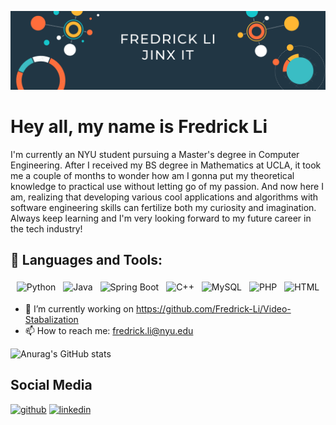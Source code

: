 ![Currently an NYU student pursuing a Master's degree in Computer Engineering](https://github.com/Fredrick-Li/Fredrick-Li/blob/main/Fredrick_Banner.png)

# Hey all, my name is Fredrick Li

I'm currently an NYU student pursuing a Master's degree in Computer Engineering. After I received my BS degree in Mathematics at UCLA, it took me a couple of months to wonder how am I gonna put my theoretical knowledge to practical use without letting go of my passion. And now here I am, realizing that developing various cool applications and algorithms with software engineering skills can fertilize both my curiosity and imagination. Always keep learning and I'm very looking forward to my future career in the tech industry!

## 🧰 Languages and Tools:
<p align="center">
<img src="https://cdn.jsdelivr.net/gh/devicons/devicon/icons/python/python-original-wordmark.svg" alt="Python" height="40" style="vertical-align:top; margin:4px">
<img src="https://cdn.jsdelivr.net/gh/devicons/devicon/icons/java/java-original.svg" alt="Java" height="40" style="vertical-align:top; margin:4px">
<img src="https://cdn.jsdelivr.net/gh/devicons/devicon/icons/spring/spring-original-wordmark.svg" alt="Spring Boot" height="40" style="vertical-align:top; margin:4px">
<img src="https://cdn.jsdelivr.net/gh/devicons/devicon/icons/cplusplus/cplusplus-original.svg" alt="C++" height="40" style="vertical-align:top; margin:4px">
<img src="https://cdn.jsdelivr.net/gh/devicons/devicon/icons/mysql/mysql-original-wordmark.svg" alt="MySQL" height="40" style="vertical-align:top; margin:4px">
<img src="https://cdn.jsdelivr.net/gh/devicons/devicon/icons/php/php-plain.svg" alt="PHP" height="40" style="vertical-align:top; margin:4px">
<img src="https://cdn.jsdelivr.net/gh/devicons/devicon/icons/html5/html5-plain-wordmark.svg" alt="HTML" height="40" style="vertical-align:top; margin:4px">
</p>

  
  
  
  
  
- 🔭 I’m currently working on https://github.com/Fredrick-Li/Video-Stabalization 
- 📫 How to reach me: fredrick.li@nyu.edu 


![Anurag's GitHub stats](https://github-readme-stats.vercel.app/api?username=Fredrick-Li&show_icons=true&theme=tokyonight)

## Social Media

[<img src='https://cdn.jsdelivr.net/npm/simple-icons@3.0.1/icons/github.svg' alt='github' height='40'>](https://github.com/Fredrick-Li)  [<img src='https://cdn.jsdelivr.net/npm/simple-icons@3.0.1/icons/linkedin.svg' alt='linkedin' height='40'>](https://www.linkedin.com/in/fredrick-li/)  
